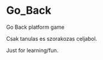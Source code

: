 Go_Back
=======

Go Back platform game

Csak tanulas es szorakozas celjabol.

Just for learning/fun.